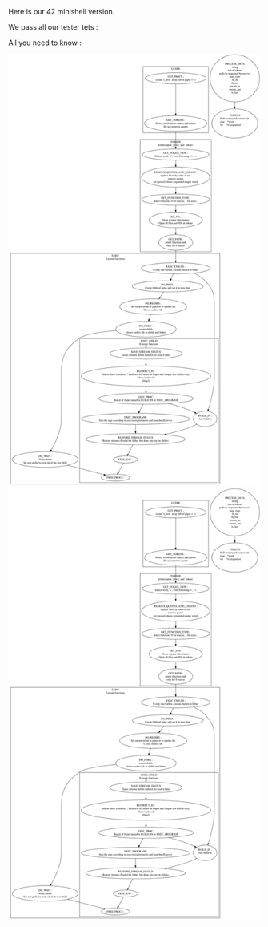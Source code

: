 Here is our 42 minishell version.

We pass all our tester tets : 

All you need to know :

![Alt text](graph.svg)
<img src="graph.svg">
